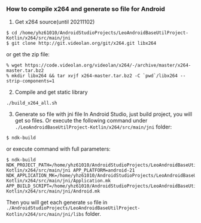 ### How to compile x264 and generate so file for Android
1. Get x264 source(until 20211102)
```shell
$ cd /home/yhz61010/AndroidStudioProjects/LeoAndroidBaseUtilProject-Kotlin/x264/src/main/jni
$ git clone http://git.videolan.org/git/x264.git libx264
```
or get the zip file:
```shell
% wget https://code.videolan.org/videolan/x264/-/archive/master/x264-master.tar.bz2
% mkdir libx264 && tar xvjf x264-master.tar.bz2 -C `pwd`/libx264 --strip-components=1
```
2. Compile and get static library
```shell
./build_x264_all.sh
```
3. Generate so file with jni file
In Android Studio, just build project, you will get so files. Or execute the following command under `./LeoAndroidBaseUtilProject-Kotlin/x264/src/main/jni` folder:
```shell
$ ndk-build
```
or execute command with full parameters:
```shell
$ ndk-build NDK_PROJECT_PATH=/home/yhz61010/AndroidStudioProjects/LeoAndroidBaseUtilProject-Kotlin/x264/src/main/jni APP_PLATFORM=android-21 NDK_APPLICATION_MK=/home/yhz61010/AndroidStudioProjects/LeoAndroidBaseUtilProject-Kotlin/x264/src/main/jni/Application.mk APP_BUILD_SCRIPT=/home/yhz61010/AndroidStudioProjects/LeoAndroidBaseUtilProject-Kotlin/x264/src/main/jni/Android.mk
```
Then you will get each generate `so` file in `./AndroidStudioProjects/LeoAndroidBaseUtilProject-Kotlin/x264/src/main/jni/libs` folder.

